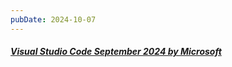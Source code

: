 ```yaml
---
pubDate: 2024-10-07
---
```


##### [Visual Studio Code September 2024 by Microsoft](https://code.visualstudio.com/updates/v1_94)
  <br>
